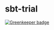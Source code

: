 # sbt-trial

[![Greenkeeper badge](https://badges.greenkeeper.io/waricoma/sbt-trial.svg)](https://greenkeeper.io/)
